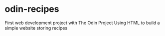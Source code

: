 # odin-recipes
First web development project with The Odin Project
Using HTML to build a simple website storing recipes
